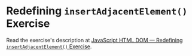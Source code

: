 
# Redefining `insertAdjacentElement()` Exercise

Read the exercise's description at [JavaScript HTML DOM — Redefining `insertAdjacentElement()` Exercise](https://www.codeguage.com/courses/js/html-dom-redefining-insertadjacentelement-exercise).